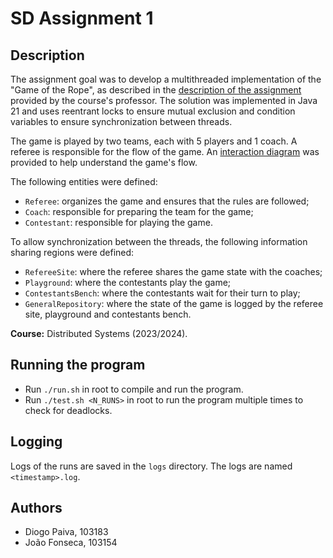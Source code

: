 # SD Assignment 1

## Description

The assignment goal was to develop a multithreaded implementation of the "Game of the Rope", as described in the
[description of the assignment](description.pdf) provided by the course's professor. The solution was implemented in
Java 21 and uses reentrant locks to ensure mutual exclusion and condition variables to ensure synchronization between
threads.

The game is played by two teams, each with 5 players and 1 coach. A referee is responsible for the flow of the game.
An [interaction diagram](interaction-diagram.png) was provided to help understand the game's flow.

The following entities were defined:

- `Referee`: organizes the game and ensures that the rules are followed;
- `Coach`: responsible for preparing the team for the game;
- `Contestant`: responsible for playing the game.

To allow synchronization between the threads, the following information sharing regions were defined:

- `RefereeSite`: where the referee shares the game state with the coaches;
- `Playground`: where the contestants play the game;
- `ContestantsBench`: where the contestants wait for their turn to play;
- `GeneralRepository`: where the state of the game is logged by the referee site, playground and contestants bench.

**Course:** Distributed Systems (2023/2024).

## Running the program

- Run `./run.sh` in root to compile and run the program.
- Run `./test.sh <N_RUNS>` in root to run the program multiple times to check for deadlocks.

## Logging

Logs of the runs are saved in the `logs` directory. The logs are named `<timestamp>.log`.

## Authors

- Diogo Paiva, 103183
- João Fonseca, 103154
